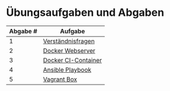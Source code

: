 # Übungsaufgaben und Abgaben

| Abgabe # | Aufgabe                                                                                                                                      |
| -------- | -------------------------------------------------------------------------------------------------------------------------------------------- |
| 1        | [Verständnisfragen](https://liascript.github.io/course/?https://raw.githubusercontent.com/aheil/devops/master/lectures/99\_exercises.md#2)   |
| 2        | [Docker Webserver](https://liascript.github.io/course/?https://raw.githubusercontent.com/aheil/devops/master/lectures/99\_exercises.md#3)    |
| 3        | [Docker CI-Container](https://liascript.github.io/course/?https://raw.githubusercontent.com/aheil/devops/master/lectures/99\_exercises.md#4) |
| 4        | [Ansible Playbook](https://liascript.github.io/course/?https://raw.githubusercontent.com/aheil/devops/master/lectures/99\_exercises.md#5)    |
| 5        | [Vagrant Box](https://liascript.github.io/course/?https://raw.githubusercontent.com/aheil/devops/master/lectures/99\_exercises.md#6)         |
